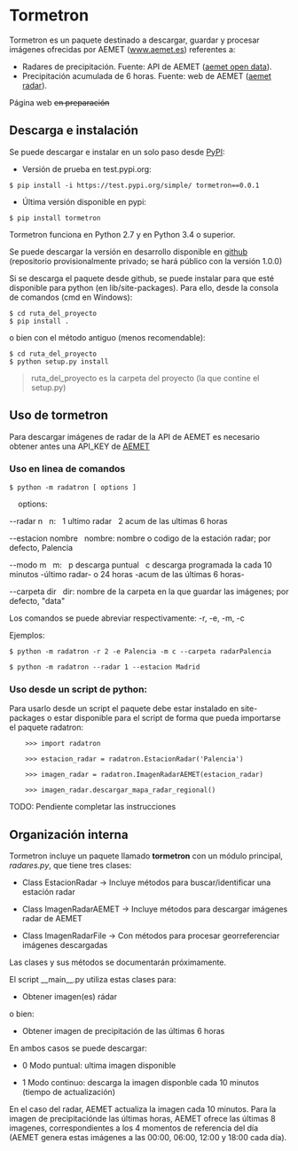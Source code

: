# Tormetron

Tormetron es un paquete destinado a descargar, guardar y procesar imágenes ofrecidas por AEMET (www.aemet.es) referentes a:
  * Radares de precipitación. Fuente: API de AEMET ([aemet open data](https://opendata.aemet.es/)).
  * Precipitación acumulada de 6 horas. Fuente: web de AEMET ([aemet radar](http://www.aemet.es/es/eltiempo/observacion/radar)).
  
Página web ~~en preparación~~

## Descarga e instalación

Se puede descargar e instalar en un solo paso desde [PyPI](https://pypi.org/project/tormetron/):

* Versión de prueba en test.pypi.org:

```
$ pip install -i https://test.pypi.org/simple/ tormetron==0.0.1
```

* Última versión disponible en pypi:

```
$ pip install tormetron
```

Tormetron funciona en Python 2.7 y en Python 3.4 o superior.

Se puede descargar la versión en desarrollo disponible en [github](https://github.com/jlbmdm/tormetron) (repositorio provisionalmente privado; se hará público con la versión 1.0.0)

Si se descarga el paquete desde github, se puede instalar para que esté disponible para python (en lib/site-packages). Para ello, desde la consola de comandos (cmd en Windows):

```
$ cd ruta_del_proyecto
$ pip install .

```

o bien con el método antiguo (menos recomendable):

```
$ cd ruta_del_proyecto
$ python setup.py install
```
>ruta\_del\_proyecto es la carpeta del proyecto (la que contine el setup.py)

## Uso de tormetron

Para descargar imágenes de radar de la API de AEMET es necesario obtener antes una API_KEY de [AEMET](https://opendata.aemet.es/centrodedescargas/altaUsuario)

### Uso en linea de comandos

    $ python -m radatron [ options ]
    
&nbsp;&nbsp;&nbsp;&nbsp;options:

--radar n
&nbsp;&nbsp;n: &nbsp;&nbsp;1 ultimo radar
&nbsp;&nbsp;2 acum de las ultimas 6 horas

--estacion nombre
&nbsp;&nbsp;nombre: nombre o codigo de la estación radar; por defecto, Palencia

--modo m
&nbsp;&nbsp;m: &nbsp;&nbsp;p descarga puntual
&nbsp;&nbsp;c descarga programada la cada 10 minutos -último radar- o 24 horas -acum de las últimas 6 horas-

--carpeta dir
&nbsp;&nbsp;dir: nombre de la carpeta en la que guardar las imágenes; por defecto, "data"
			
Los comandos se puede abreviar respectivamente: -r, -e, -m, -c

Ejemplos:

```  
$ python -m radatron -r 2 -e Palencia -m c --carpeta radarPalencia

$ python -m radatron --radar 1 --estacion Madrid
```

### Uso desde un script de python:

Para usarlo desde un script el paquete debe estar instalado en site-packages o estar disponible para el script de forma que pueda importarse el paquete radatron:

```
	>>> import radatron

	>>> estacion_radar = radatron.EstacionRadar('Palencia')

	>>> imagen_radar = radatron.ImagenRadarAEMET(estacion_radar)

	>>> imagen_radar.descargar_mapa_radar_regional()
```

TODO: Pendiente completar las instrucciones


## Organización interna

Tormetron incluye un paquete llamado __tormetron__ con un módulo principal, _radares.py_, que tiene tres clases:

- Class EstacionRadar     -> Incluye métodos para buscar/identificar una estación radar
  
- Class ImagenRadarAEMET  -> Incluye métodos para descargar imágenes radar de AEMET

- Class ImagenRadarFile   -> Con métodos para procesar georreferenciar imágenes descargadas

Las clases y sus métodos se documentarán próximamente.

El script \_\_main\_\_.py utiliza estas clases para:

 * Obtener imagen(es) rádar

  o bien:

 * Obtener imagen de precipitación de las últimas 6 horas
    
En ambos casos se puede descargar:
		
 * 0 Modo puntual: ultima imagen disponible
			
 * 1 Modo continuo: descarga la imagen disponble cada 10 minutos (tiempo de actualización)

En el caso del radar, AEMET actualiza la imagen cada 10 minutos. Para la imagen de precipitaciónde las últimas horas, AEMET ofrece las últimas 8 imagenes, correspondientes a los 4 momentos de referencia del día (AEMET genera estas imágenes a las 00:00, 06:00, 12:00 y 18:00 cada día).

